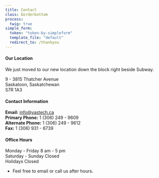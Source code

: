 ```yaml
---
title: Contact
class: borderbottom
process:
  twig: true
simple_form:
  token: "token-by-simpleform"
  template_file: "default"
  redirect_to: /thankyou
---
```


#### Our Location
We just moved to our new location down the block right beside Subway.

9 - 3815 Thatcher Avenue <br />
Saskatoon, Saskatchewan <br />
S7R 1A3 <br />

#### Contact Information
**Email:**  		 		info@yastech.ca <br />
**Primary Phone:**   		1 (306) 249 - 9609 <br />
**Alternate Phone:**   		1 (306) 249 - 9612 <br />
**Fax:**   				1 (306) 931 - 6739 <br />

#### Office Hours
Monday - Friday			8 am - 5 pm <br />
Saturday - Sunday			Closed <br />
Holidays					Closed <br />

* Feel free to email or call us after hours.
